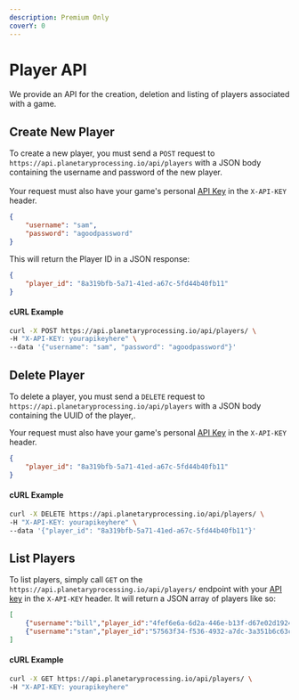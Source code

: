 ```yaml
---
description: Premium Only
coverY: 0
---
```


# Player API

We provide an API for the creation, deletion and listing of players associated with a game.

## Create New Player

To create a new player, you must send a `POST` request to `https://api.planetaryprocessing.io/api/players` with a JSON body containing the username and password of the new player.\
\
Your request must also have your game's personal [API Key](authentication.md) in the `X-API-KEY` header.&#x20;

```json
{
    "username": "sam",
    "password": "agoodpassword"
}
```

This will return the Player ID in a JSON response:

```json
{
    "player_id": "8a319bfb-5a71-41ed-a67c-5fd44b40fb11"
}
```

#### cURL Example

```bash
curl -X POST https://api.planetaryprocessing.io/api/players/ \
-H "X-API-KEY: yourapikeyhere" \
--data '{"username": "sam", "password": "agoodpassword"}'
```



## Delete Player

To delete a player, you must send a `DELETE` request to  `https://api.planetaryprocessing.io/api/players` with a JSON body containing the UUID of the player,.

Your request must also have your game's personal [API Key](authentication.md) in the `X-API-KEY` header.&#x20;

```json
{
    "player_id": "8a319bfb-5a71-41ed-a67c-5fd44b40fb11"
}
```

#### cURL Example

```bash
curl -X DELETE https://api.planetaryprocessing.io/api/players/ \
-H "X-API-KEY: yourapikeyhere" \
--data '{"player_id": "8a319bfb-5a71-41ed-a67c-5fd44b40fb11"}'
```



## List Players

To list players, simply call `GET` on the `https://api.planetaryprocessing.io/api/players/` endpoint with your [API key](authentication.md) in the `X-API-KEY` header. It will return a JSON array of players like so:

```json
[
    {"username":"bill","player_id":"4fef6e6a-6d2a-446e-b13f-d67e02d1924a"},
    {"username":"stan","player_id":"57563f34-f536-4932-a7dc-3a351b6c63c3"},
]
```

#### cURL Example

```bash
curl -X GET https://api.planetaryprocessing.io/api/players/ \
-H "X-API-KEY: yourapikeyhere" 
```

